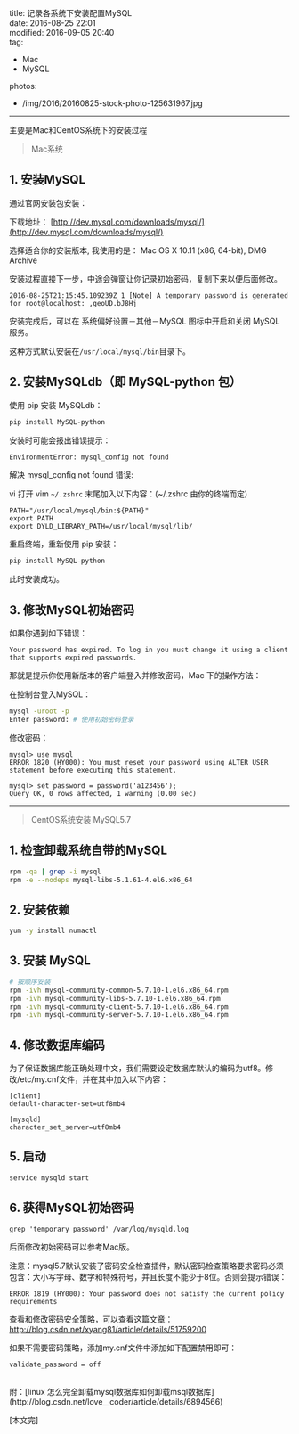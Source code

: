 title: 记录各系统下安装配置MySQL  
date: 2016-08-25 22:01  
modified: 2016-09-05 20:40  
tag:
 - Mac
 - MySQL

photos:
 - /img/2016/20160825-stock-photo-125631967.jpg  

---

主要是Mac和CentOS系统下的安装过程

<!--more-->

> Mac系统

## 1. 安装MySQL

通过官网安装包安装：  

下载地址： [http://dev.mysql.com/downloads/mysql/](http://dev.mysql.com/downloads/mysql/)  

选择适合你的安装版本, 我使用的是： Mac OS X 10.11 (x86, 64-bit), DMG Archive  

安装过程直接下一步，中途会弹窗让你记录初始密码，复制下来以便后面修改。

```
2016-08-25T21:15:45.109239Z 1 [Note] A temporary password is generated for root@localhost: ,geoUD.bJ8Hj
```

安装完成后，可以在 系统偏好设置－其他－MySQL 图标中开启和关闭 MySQL 服务。

这种方式默认安装在`/usr/local/mysql/bin`目录下。

## 2. 安装MySQLdb（即 MySQL-python 包）

使用 pip 安装 MySQLdb：  

```bash
pip install MySQL-python
```

安装时可能会报出错误提示：

```bash
EnvironmentError: mysql_config not found
```

解决 mysql_config not found 错误:

vi 打开 vim `~/.zshrc` 末尾加入以下内容：(~/.zshrc 由你的终端而定)

```
PATH="/usr/local/mysql/bin:${PATH}"
export PATH
export DYLD_LIBRARY_PATH=/usr/local/mysql/lib/
```

重启终端，重新使用 pip 安装：

```bash
pip install MySQL-python
```

此时安装成功。

## 3. 修改MySQL初始密码

如果你遇到如下错误：

```
Your password has expired. To log in you must change it using a client that supports expired passwords.
```

那就是提示你使用新版本的客户端登入并修改密码，Mac 下的操作方法：

在控制台登入MySQL：

```bash
mysql -uroot -p
Enter password: # 使用初始密码登录
```
修改密码：

```
mysql> use mysql
ERROR 1820 (HY000): You must reset your password using ALTER USER statement before executing this statement.

mysql> set password = password('a123456');
Query OK, 0 rows affected, 1 warning (0.00 sec)
```

***

> CentOS系统安装 MySQL5.7

## 1. 检查卸载系统自带的MySQL

```sh
rpm -qa | grep -i mysql  
rpm -e --nodeps mysql-libs-5.1.61-4.el6.x86_64
```

## 2. 安装依赖
```sh
yum -y install numactl
```

## 3. 安装 MySQL  
```sh
# 按顺序安装
rpm -ivh mysql-community-common-5.7.10-1.el6.x86_64.rpm  
rpm -ivh mysql-community-libs-5.7.10-1.el6.x86_64.rpm  
rpm -ivh mysql-community-client-5.7.10-1.el6.x86_64.rpm  
rpm -ivh mysql-community-server-5.7.10-1.el6.x86_64.rpm  
```

## 4. 修改数据库编码
为了保证数据库能正确处理中文，我们需要设定数据库默认的编码为utf8。修改/etc/my.cnf文件，并在其中加入以下内容：
```
[client]  
default-character-set=utf8mb4  

[mysqld]  
character_set_server=utf8mb4  
```

## 5. 启动
```sh
service mysqld start  
```

## 6. 获得MySQL初始密码
```
grep 'temporary password' /var/log/mysqld.log
```

后面修改初始密码可以参考Mac版。

注意：mysql5.7默认安装了密码安全检查插件，默认密码检查策略要求密码必须包含：大小写字母、数字和特殊符号，并且长度不能少于8位。否则会提示错误：
```
ERROR 1819 (HY000): Your password does not satisfy the current policy requirements
```
查看和修改密码安全策略，可以查看这篇文章：
http://blog.csdn.net/xyang81/article/details/51759200

如果不需要密码策略，添加my.cnf文件中添加如下配置禁用即可：
```
validate_password = off
```

<br>
附：[linux 怎么完全卸载mysql数据库如何卸载msql数据库](http://blog.csdn.net/love__coder/article/details/6894566)

[本文完]
